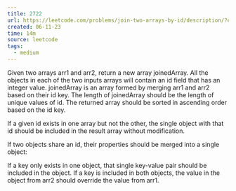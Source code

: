 ```yaml
---
title: 2722
url: https://leetcode.com/problems/join-two-arrays-by-id/description/?envType=study-plan-v2&envId=30-days-of-javascript
created: 06-11-23
time: 14m
source: leetcode
tags:
  - medium
---
```


Given two arrays arr1 and arr2, return a new array joinedArray. All the objects in each of the two inputs arrays will contain an id field that has an integer value. joinedArray is an array formed by merging arr1 and arr2 based on their id key. The length of joinedArray should be the length of unique values of id. The returned array should be sorted in ascending order based on the id key.

If a given id exists in one array but not the other, the single object with that id should be included in the result array without modification.

If two objects share an id, their properties should be merged into a single object:

If a key only exists in one object, that single key-value pair should be included in the object.
If a key is included in both objects, the value in the object from arr2 should override the value from arr1.
